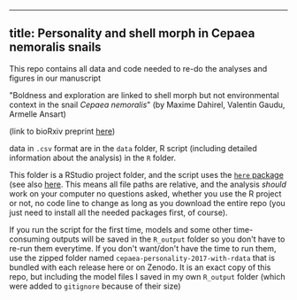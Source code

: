 ------
title: Personality and shell morph in Cepaea nemoralis snails
------

This repo contains all data and code needed to re-do the analyses and figures in our manuscript

"Boldness and exploration are linked to shell morph but not environmental context in the snail *Cepaea nemoralis*"
(by Maxime Dahirel, Valentin Gaudu, Armelle Ansart)

(link to bioRxiv preprint [here](https://doi.org/10.1101/866947))

data in `.csv` format are in the `data` folder, R script (including detailed information about the analysis) in the `R` folder.

This folder is a RStudio project folder, and the script uses the [`here` package](https://here.r-lib.org/) (see also [here](https://github.com/jennybc/here_here). 
This means all file paths are relative, and the analysis *should* work on your computer no questions asked, whether you use the R project or not, no code line to change as long as you download the entire repo (you just need to install all the needed packages first, of course).

If you run the script for the first time, models and some other time-consuming outputs will be saved in the `R_output` folder so you don't have to re-run them everytime. 
If you don't want/don't have the time to run them, use the zipped folder named `cepaea-personality-2017-with-rdata` that is bundled with each release here or on Zenodo. It is an exact copy of this repo, but including the model files I saved in my own `R_output` folder (which were added to `gitignore` because of their size)
